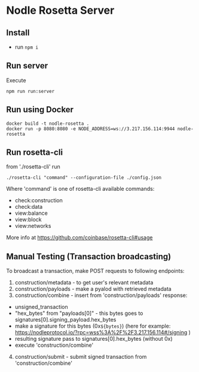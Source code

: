 # Nodle Rosetta Server

## Install

* run `npm i`

## Run server

Execute

```
npm run run:server
```

## Run using Docker

```
docker build -t nodle-rosetta .
docker run -p 8080:8080 -e NODE_ADDRESS=ws://3.217.156.114:9944 nodle-rosetta
```

## Run rosetta-cli
from './rosetta-cli' run
```
./rosetta-cli "command" --configuration-file ./config.json
```
Where 'command' is one of rosetta-cli available commands:
* check:construction
* check:data
* view:balance           
* view:block
* view:networks

More info at https://github.com/coinbase/rosetta-cli#usage

## Manual Testing (Transaction broadcasting)
To broadcast a transaction, make POST requests to following endpoints:
1. construction/metadata - to get user's relevant metadata
2. construction/payloads - make a pyalod with retrieved metadata
3. construction/combine - insert from 'construction/payloads' response:
  * unsigned_transaction
  * "hex_bytes" from "payloads[0]" - this bytes goes to signatures[0].signing_payload.hex_bytes
  * make a signature for this bytes (0x`${bytes}`) (here for example: https://nodleprotocol.io/?rpc=wss%3A%2F%2F3.217.156.114#/signing )
  * resulting signature pass to signatures[0].hex_bytes (without 0х)
  * execute 'construction/combine'
4. construction/submit - submit signed transaction from 'construction/combine'
